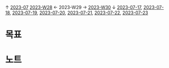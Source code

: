 
↑ [2023-07](2023-07.md)
[2023-W28](2023-W28.md) ← 2023-W29 → [2023-W30](2023-W30.md)
↓ [2023-07-17](2023-07-17.md), [2023-07-18](2023-07-18.md), [2023-07-19](2023-07-19.md), [2023-07-20](2023-07-20.md), [2023-07-21](2023-07-21.md), [2023-07-22](2023-07-22.md), [2023-07-23](2023-07-23.md)

# 목표



# 노트




